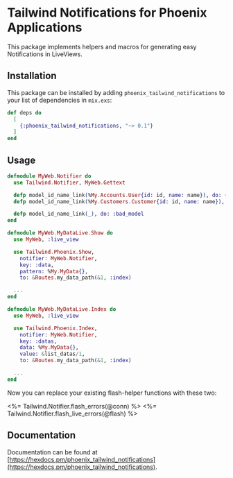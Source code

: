 # Tailwind Notifications for Phoenix Applications

This package implements helpers and macros for generating easy Notifications in LiveViews.

## Installation

This package can be installed by adding `phoenix_tailwind_notifications` to your list of dependencies in `mix.exs`:

```elixir
def deps do
  [
    {:phoenix_tailwind_notifications, "~> 0.1"}
  ]
end
```

## Usage

```elixir
defmodule MyWeb.Notifier do
  use Tailwind.Notifier, MyWeb.Gettext

  defp model_id_name_link(%My.Accounts.User{id: id, name: name}), do: {gettext("User"), id, name, Routes...}
  defp model_id_name_link(%My.Customers.Customer{id: id, name: name}), do: {gettext("Customer"), id, name, Routes...}

  defp model_id_name_link(_), do: :bad_model
end

defmodule MyWeb.MyDataLive.Show do
  use MyWeb, :live_view

  use Tailwind.Phoenix.Show,
    notifier: MyWeb.Notifier,
    key: :data,
    pattern: %My.MyData{},
    to: &Routes.my_data_path(&1, :index)

  ...
end

defmodule MyWeb.MyDataLive.Index do
  use MyWeb, :live_view

  use Tailwind.Phoenix.Index,
    notifier: MyWeb.Notifier,
    key: :datas,
    data: %My.MyData{},
    value: &list_datas/1,
    to: &Routes.my_data_path(&1, :index)

  ...
end
```

Now you can replace your existing flash-helper functions with these two:

<%= Tailwind.Notifier.flash_errors(@conn) %>
<%= Tailwind.Notifier.flash_live_errors(@flash) %>


## Documentation

Documentation can be found at [https://hexdocs.pm/phoenix_tailwind_notifications](https://hexdocs.pm/phoenix_tailwind_notifications).
